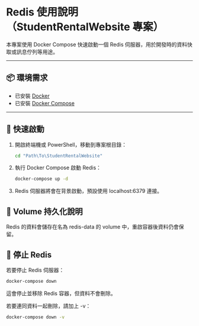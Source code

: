 # Redis 使用說明（StudentRentalWebsite 專案）

本專案使用 Docker Compose 快速啟動一個 Redis 伺服器，用於開發時的資料快取或訊息佇列等用途。

---

## 📦 環境需求

- 已安裝 [Docker](https://www.docker.com/)
- 已安裝 [Docker Compose](https://docs.docker.com/compose/)

---

## 🚀 快速啟動

1. 開啟終端機或 PowerShell，移動到專案根目錄：

   ```bash
   cd "Path\To\StudentRentalWebsite"

2. 執行 Docker Compose 啟動 Redis：
   ```bash
   docker-compose up -d

3. Redis 伺服器將會在背景啟動，預設使用 localhost:6379 連接。


## 📁 Volume 持久化說明
Redis 的資料會儲存在名為 redis-data 的 volume 中，重啟容器後資料仍會保留。

## 🛑 停止 Redis
若要停止 Redis 伺服器：
```bash
docker-compose down
```

這會停止並移除 Redis 容器，但資料不會刪除。

若要連同資料一起刪除，請加上 -v：
```bash
docker-compose down -v
```

